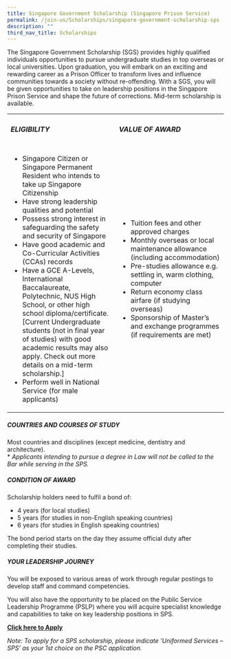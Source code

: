 ```yaml
---
title: Singapore Government Scholarship (Singapore Prison Service)
permalink: /join-us/Scholarships/singapore-government-scholarship-sps
description: ""
third_nav_title: Scholarships
---
```

The Singapore Government Scholarship (SGS) provides highly qualified individuals opportunities to pursue undergraduate studies in top overseas or local universities. Upon graduation, you will embark on an exciting and rewarding career as a Prison Officer to transform lives and influence communities towards a society without re-offending. With a SGS, you will be given opportunities to take on leadership positions in the Singapore Prison Service and shape the future of corrections. Mid-term scholarship is available.
<table>
<tbody>
<tr style="height: 50%;">
<td style="width: 50%;">
<h5>ELIGIBILITY</h5>
</td>
<td style="width: 50%;">
<h5>VALUE OF AWARD</h5>
</td>
</tr>
<tr style="height: 50%;">
<td style="width: 50%;">
<ul>
<li>Singapore Citizen or Singapore Permanent Resident who intends to take up Singapore Citizenship</li>
<li>Have strong leadership qualities and potential</li>
<li>Possess strong interest in safeguarding the safety and security of Singapore</li>
<li>Have good academic and Co-Curricular Activities (CCAs) records</li>
<li>Have a GCE A-Levels, International Baccalaureate, Polytechnic, NUS High School, or other high school diploma/certificate. [Current Undergraduate students (not in final year of studies) with good academic results may also apply. Check out more details on a mid-term scholarship.]</li>
<li>Perform well in National Service (for male applicants)</li>
</ul>
</td>
<td style="width: 50%;">
<ul>
<li>Tuition fees and other approved charges</li>
<li>Monthly overseas or local maintenance allowance (including accommodation)</li>
<li>Pre-studies allowance e.g. settling in, warm clothing, computer</li>
<li>Return economy class airfare (if studying overseas)</li>
<li>Sponsorship of Master&rsquo;s and exchange programmes (if requirements are met)</li>
</ul>
</td>
</tr>
</tbody>
</table>

##### COUNTRIES AND COURSES OF STUDY
Most countries and disciplines (except medicine, dentistry and architecture).  
\* _Applicants intending to pursue a degree in Law will not be called to the Bar while serving in the SPS._

##### CONDITION OF AWARD
Scholarship holders need to fulfil a bond of: 

*   4 years (for local studies)
*   5 years (for studies in non-English speaking countries)
*   6 years (for studies in English speaking countries)

The bond period starts on the day they assume official duty after completing their studies.

##### YOUR LEADERSHIP JOURNEY
You will be exposed to various areas of work through regular postings to develop staff and command competencies.  
  
You will also have the opportunity to be placed on the Public Service Leadership Programme (PSLP) where you will acquire specialist knowledge and capabilities to take on key leadership positions in SPS.

[](https://www.psc.gov.sg/Scholarships/public-sector-scholarships/browse-by-scholarship/singapore-government-scholarship-MHA)[](https://www.psc.gov.sg/Scholarships/public-sector-scholarships/browse-by-scholarship/singapore-government-scholarship-MHA)**[Click here to Apply](https://www.psc.gov.sg/Scholarships/public-sector-scholarships/browse-by-scholarship/singapore-government-scholarship-MHA)** 

_Note: To apply for a SPS scholarship, please indicate 'Uniformed Services – SPS’ as your 1st choice on the PSC application._